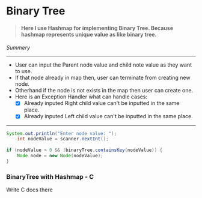 
# Binary Tree 

>#### Here I use Hashmap for implementing Binary Tree. Because hashmap represents unique value as like binary tree.


_Summery_
___
* User can input the Parent node value and child note value as they want to use.
*  If that node already  in map then, user can terminate from creating new node.
* Otherhand if the node is not exists in the map then user can create one.
* Here is an Exception Handler what can handle cases:
     * [x] Already inputed Right child value can't be inputted in the same place.
     * [x] Already inputed Left child value can't be inputted in the same place.
___

```java
System.out.println("Enter node value: ");
    int nodeValue = scanner.nextInt();
            
if (nodeValue > 0 && !binaryTree.containsKey(nodeValue)) {
    Node node = new Node(nodeValue);
}

```






































### BinaryTree with Hashmap - C
Write C docs there
